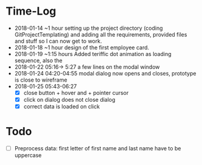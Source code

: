 # Time-Log

- 2018-01-14 ~1 hour setting up the project directory (coding GitProjectTemplating) and adding all the requirements, provided files and stuff so I can now get to work.
- 2018-01-18 ~1 hour design of the first employee card.
- 2018-01-19 ~1:15 hours Added teriffic dot animation as loading sequence, also the 
- 2018-01-22 05:16-> 5:27 a few lines on the modal window
- 2018-01-24 04:20-04:55 modal dialog now opens and closes, prototype is close to wireframe
- 2018-01-25 05:43-06:27
    - [x] close button + hover and + pointer cursor
    - [x] click on dialog does not close dialog
    - [x] correct data is loaded on click

# Todo
 - [ ] Preprocess data: first letter of first name and last name have to be uppercase